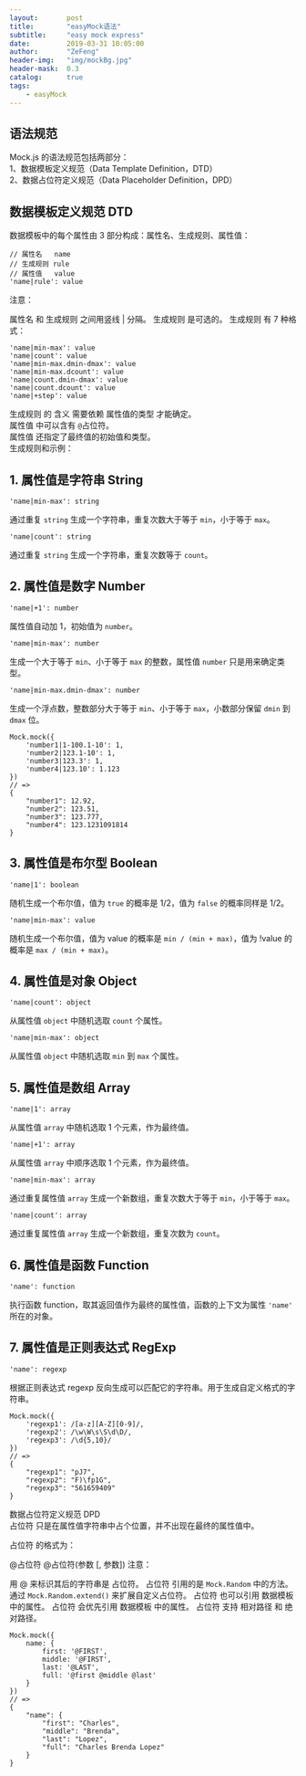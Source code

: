 ```yaml
---
layout:       post
title:        "easyMock语法"
subtitle:     "easy mock express"
date:         2019-03-31 10:05:00
author:       "ZeFeng"
header-img:   "img/mockBg.jpg"
header-mask:  0.3
catalog:      true
tags:
    - easyMock
---
```



## 语法规范

Mock.js 的语法规范包括两部分：<br>
1、数据模板定义规范（Data Template Definition，DTD）<br>
2、数据占位符定义规范（Data Placeholder Definition，DPD）<br>

## 数据模板定义规范 DTD
数据模板中的每个属性由 3 部分构成：属性名、生成规则、属性值：<br>
```
// 属性名   name
// 生成规则 rule
// 属性值   value
'name|rule': value
```
注意：

属性名 和 生成规则 之间用竖线 | 分隔。
生成规则 是可选的。
生成规则 有 7 种格式：
```
'name|min-max': value
'name|count': value
'name|min-max.dmin-dmax': value
'name|min-max.dcount': value
'name|count.dmin-dmax': value
'name|count.dcount': value
'name|+step': value
```
生成规则 的 含义 需要依赖 属性值的类型 才能确定。<br>
属性值 中可以含有 ```@```占位符。<br>
属性值 还指定了最终值的初始值和类型。<br>
生成规则和示例：<br>

## 1. 属性值是字符串 String<br>
```
'name|min-max': string
```
通过重复 ```string``` 生成一个字符串，重复次数大于等于 ```min```，小于等于 ```max```。<br>
```
'name|count': string
```
通过重复 ```string``` 生成一个字符串，重复次数等于 ```count```。<br>

## 2. 属性值是数字 Number<br>
```
'name|+1': number
```
属性值自动加 1，初始值为 ```number```。<br>
```
'name|min-max': number
```
生成一个大于等于 ```min```、小于等于 ```max``` 的整数，属性值 ```number``` 只是用来确定类型。<br>
```
'name|min-max.dmin-dmax': number
```
生成一个浮点数，整数部分大于等于 ```min```、小于等于 ```max```，小数部分保留 ```dmin``` 到 ```dmax``` 位。<br>
```
Mock.mock({
    'number1|1-100.1-10': 1,
    'number2|123.1-10': 1,
    'number3|123.3': 1,
    'number4|123.10': 1.123
})
// =>
{
    "number1": 12.92,
    "number2": 123.51,
    "number3": 123.777,
    "number4": 123.1231091814
}
```
## 3. 属性值是布尔型 Boolean<br>
```
'name|1': boolean
```
随机生成一个布尔值，值为 ```true``` 的概率是 1/2，值为 ```false``` 的概率同样是 1/2。<br>
```
'name|min-max': value
```
随机生成一个布尔值，值为 value 的概率是 ```min / (min + max)```，值为 !value 的概率是 ```max / (min + max)```。<br>

## 4. 属性值是对象 Object
```
'name|count': object
```
从属性值 ```object``` 中随机选取 ```count``` 个属性。
```
'name|min-max': object
```
从属性值 ```object``` 中随机选取 ```min``` 到 ```max``` 个属性。<br>

## 5. 属性值是数组 Array
```
'name|1': array
```
从属性值 ```array``` 中随机选取 1 个元素，作为最终值。
```
'name|+1': array
```
从属性值 ```array``` 中顺序选取 1 个元素，作为最终值。
```
'name|min-max': array
```
通过重复属性值 ```array``` 生成一个新数组，重复次数大于等于 ```min```，小于等于 ```max```。
```
'name|count': array
```
通过重复属性值 ```array``` 生成一个新数组，重复次数为 ```count```。

## 6. 属性值是函数 Function
```
'name': function
```
执行函数 function，取其返回值作为最终的属性值，函数的上下文为属性 ```'name'``` 所在的对象。

## 7. 属性值是正则表达式 RegExp
```
'name': regexp
```
根据正则表达式 regexp 反向生成可以匹配它的字符串。用于生成自定义格式的字符串。
```
Mock.mock({
    'regexp1': /[a-z][A-Z][0-9]/,
    'regexp2': /\w\W\s\S\d\D/,
    'regexp3': /\d{5,10}/
})
// =>
{
    "regexp1": "pJ7",
    "regexp2": "F)\fp1G",
    "regexp3": "561659409"
}
```
数据占位符定义规范 DPD<br>
占位符 只是在属性值字符串中占个位置，并不出现在最终的属性值中。<br>

占位符 的格式为：<br>

@占位符
@占位符(参数 [, 参数])
注意：

用 @ 来标识其后的字符串是 占位符。
占位符 引用的是 ```Mock.Random``` 中的方法。
通过 ```Mock.Random.extend()``` 来扩展自定义占位符。
占位符 也可以引用 数据模板 中的属性。
占位符 会优先引用 数据模板 中的属性。
占位符 支持 相对路径 和 绝对路径。
```
Mock.mock({
    name: {
        first: '@FIRST',
        middle: '@FIRST',
        last: '@LAST',
        full: '@first @middle @last'
    }
})
// =>
{
    "name": {
        "first": "Charles",
        "middle": "Brenda",
        "last": "Lopez",
        "full": "Charles Brenda Lopez"
    }
}
```
